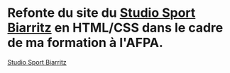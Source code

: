 # Refonte du site du [Studio Sport Biarritz](hhttps://www.lestudiobiarritz.com) en HTML/CSS dans le cadre de ma formation à l'AFPA.


[Studio Sport Biarritz](hhttps://www.lestudiobiarritz.com)
